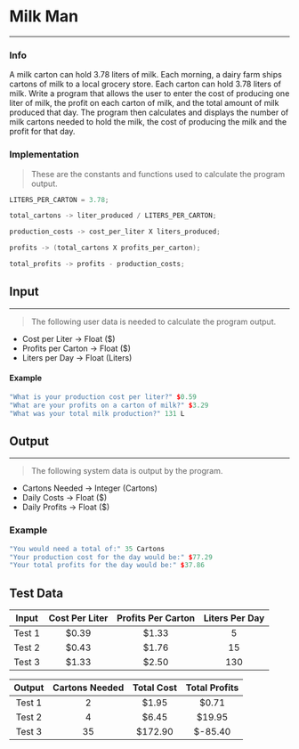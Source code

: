 # Milk Man
***
### Info
A milk carton can hold 3.78 liters of milk. Each morning, a dairy
farm ships cartons of milk to a local grocery store. Each carton can
hold 3.78 liters of milk. Write a program that allows the user to
enter the cost of producing one liter of milk, the profit on each
carton of milk, and the total amount of milk produced that day.
The program then calculates and displays the number of milk cartons
needed to hold the milk, the cost of producing the milk and the
profit for that day.

### Implementation
> These are the constants and functions used to calculate the program output.

```c++
LITERS_PER_CARTON = 3.78;

total_cartons -> liter_produced / LITERS_PER_CARTON;

production_costs -> cost_per_liter X liters_produced;

profits -> (total_cartons X profits_per_carton);

total_profits -> profits - production_costs;
```

## Input
***
> The following user data is needed to calculate the program output.

+ Cost per Liter -> Float ($)
+ Profits per Carton -> Float ($)
+ Liters per Day -> Float (Liters)

#### Example
```c++
"What is your production cost per liter?" $0.59
"What are your profits on a carton of milk?" $3.29
"What was your total milk production?" 131 L
```

## Output
***
> The following system data is output by the program.

+ Cartons Needed -> Integer (Cartons)
+ Daily Costs -> Float ($)
+ Daily Profits -> Float ($)

### Example
```c++
"You would need a total of:" 35 Cartons
"Your production cost for the day would be:" $77.29
"Your total profits for the day would be:" $37.86
```

## Test Data
| Input  | Cost Per Liter | Profits Per Carton | Liters Per Day |
|:------:|:--------------:|:------------------:|:--------------:|
| Test 1 | $0.39          | $1.33              | 5              |
| Test 2 | $0.43          | $1.76              | 15             |
| Test 3 | $1.33          | $2.50              | 130            |


| Output | Cartons Needed | Total Cost | Total Profits |
|:------:|:--------------:|:----------:|:-------------:|
| Test 1 | 2              | $1.95      | $0.71         |
| Test 2 | 4              | $6.45      | $19.95        |
| Test 3 | 35             | $172.90    | $-85.40       |
